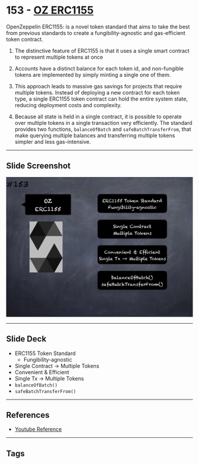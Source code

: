 # 153 - [OZ ERC1155](OZ%20ERC1155.md)
OpenZeppelin ERC1155: is a novel token standard that aims to take the best from previous standards to create a fungibility-agnostic and gas-efficient token contract.

1.  The distinctive feature of ERC1155 is that it uses a single smart contract to represent multiple tokens at once
    
2.  Accounts have a distinct balance for each token id, and non-fungible tokens are implemented by simply minting a single one of them.
    
3.  This approach leads to massive gas savings for projects that require multiple tokens. Instead of deploying a new contract for each token type, a single ERC1155 token contract can hold the entire system state, reducing deployment costs and complexity.
    
4.  Because all state is held in a single contract, it is possible to operate over multiple tokens in a single transaction very efficiently. The standard provides two functions, `balanceOfBatch` and `safeBatchTransferFrom`, that make querying multiple balances and transferring multiple tokens simpler and less gas-intensive.

___
## Slide Screenshot
![153.png](../images/solidity201/153.png)
___
## Slide Deck
- ERC1155 Token Standard
	- Fungibility-agnostic
- Single Contract -> Multiple Tokens
- Convenient & Efficient
- Single Tx -> Multiple Tokens
- `balanceOfBatch()`
- `safeBatchTransferFrom()`
___
## References
- [Youtube Reference](https://youtu.be/C0zBhTgppLQ?t=1565)
___
## Tags